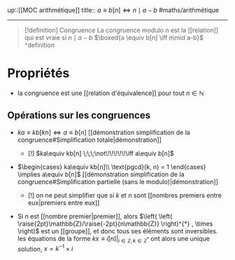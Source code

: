 up::[[MOC arithmétique]] 
title:: $a \equiv b [n] \iff n \mid a-b$
#maths/arithmétique 

---

> [!definition] Congruence
> La congruence modulo $n$ est la [[relation]] qui est vraie si $n \mid a-b$
> $\boxed{a \equiv b[n] \iff n\mid a-b}$
^definition


# Propriétés

 - la congruence est une [[relation d'équivalence]] pour tout $n \in \mathbb{N}$

## Opérations sur les congruences

 - $ka \equiv kb [kn] \iff a \equiv b[n]$ [[démonstration simplification de la congruence#Simplification totale|démonstration]]
     - [!] $ka\equiv kb[n] \;\;\;\not\!\!\!\!\!\iff a\equiv b[n]$


 - $\begin{cases} ka\equiv kb[n]\\ \text{pgcd}(k, n) = 1 \end{cases} \implies a\equiv b[n]$ [[démonstration simplification de la congruence#Simplification partielle (sans le modulo)|démonstration]]
     - [!] on ne peut simplifier que si $k$ et $n$ sont [[nombres premiers entre eux|premiers entre eux]]


 - Si $n$ est [[nombre premier|premier]], alors $\left( \left( \raise{2pt}\mathbb{Z}/\raise{-2pt}{n\mathbb{Z}} \right)^{*} , \times \right)$ est un [[groupe]], et donc tous ses éléments sont inversibles. les équations de la forme $kx \equiv i [n] \Big|_{i\in\mathbb{Z},\, k\in\mathbb{Z}^{*}}$ ont alors une unique solution, $x = k^{-1}\times i$

